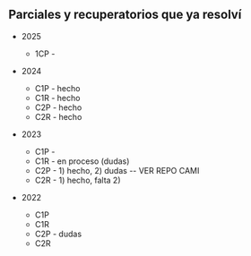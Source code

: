 ## Parciales y recuperatorios que ya resolví                                                                                     
                                                                                                                                 
- 2025                                                                                                                           
    - 1CP -                                                                                                                 
                                                                                                                                 
- 2024                                                                                                                           
    - C1P - hecho                                                                                        
    - C1R - hecho 
    - C2P - hecho
    - C2R - hecho
                                                                                                                                 
- 2023                                                                                                                           
    - C1P -
    - C1R - en proceso (dudas)
    - C2P - 1) hecho, 2) dudas -- VER REPO CAMI
    - C2R - 1) hecho, falta 2)
                                                                                                                                 
- 2022  
    - C1P                                                                                                                        
    - C1R                                                                                                                        
    - C2P - dudas                                                                                                                    
    - C2R      
